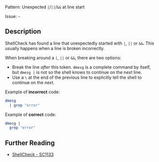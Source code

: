 Pattern: Unexpected `|`/`||`/`&&` at line start

Issue: -

## Description

ShellCheck has found a line that unexpectedly started with `|`, `||` or `&&`. This usually happens when a line is broken incorrectly.

When breaking around a `|`, `||` or `&&`, there are two options:

* Break the line *after* this token. `dmesg` is a complete command by itself, but `dmesg |` is not so the shell knows to continue on the next line.
* Use a `\` at the end of the previous line to explicitly tell the shell to continue on the next.

Example of **incorrect** code:

```sh
dmesg
  | grep "error"
```

Example of **correct** code:

```sh
dmesg |
  grep "error"
```


## Further Reading

* [ShellCheck - SC1133](https://github.com/koalaman/shellcheck/wiki/SC1133)
